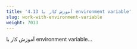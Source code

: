 ```yaml
---
title: '4.13 آموزش کار با environment variable'
slug: work-with-environment-variable
weight: 7013
---
```


آموزش کار با environment variable...